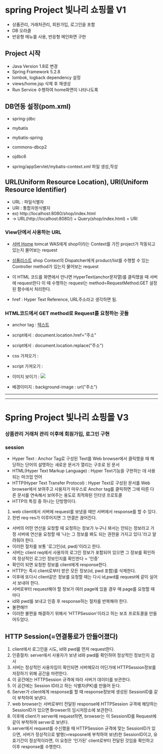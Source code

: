 # spring Project 빛나리 쇼핑몰 V1
* 상품관리, 거래처관리, 회원가입, 로그인을 포함
* DB 오라클
* 반응형 메뉴를 사용, 반응형 메인화면 구현

## Project 시작
* Java Version 1.8로 변경
* Spring Framework 5.2.8
* lombok, logback dependency 설정
* views/home.jsp 삭제 후 재생성
* Run Service 수행하여 home화면이 나타나도록

## DB연동 설정(pom.xml)
* spring-jdbc
* mybatis
* mybatis-spring
* commons-dbcp2
* ojdbc6

* spring/appServlet/mybatis-context.xml 파일 생성,작성

## URL(Uniform Resource Location), URI(Uniform Resource Identifier)
* URL : 파일식별자
* URI : 통합자원식별자 
* ex) http://localhost:8080/shop/index.html
* -> URL(http://localhost:8080/) + Query(shop/index.html) = URI
### View단에서 사용하는 URL
* <a href="http://localhost:8080/shop/"> 서버 Home</a>
tomcat WAS에게 shop이라는 Context를 가진 project가 작동되고 있는지 물어보는 request
* <a href="http://localhost:8080/shop/product/list">상품리스트</a>
shop Context의 Dispatcher에게 product/list를 수행할 수 있는 Controller method가 있는지 물어보는 request
* 이 HTML 코드를 화면에서 만나면 HyperText(anchor문자열)를 클릭했을 때 서버에 request한다
이 때 수행하는 request는 method=RequestMethod.GET 설정된 함수에서 처리한다.

* href : Hyper Text Reference, URL주소라고 생각하면 됨.

### HTML코드에서 GET method로 Request를 요청하는 곳들
* anchor tag : <a href="주소">텍스트</a>

* script에서 : document.location.href="주소"
* script에서 : document.location.replace("주소")

* css 가져오기 : <link rel="stylesheet" href="주소">
* script 가져오기 : <script src="주소"></script>
* 이미지 보이기 : <img src="주소"/>
* 배경이미지 : background-image : url("주소")

*** 
***
# Spring Project 빛나리 쇼핑몰 V3

### 상품관리 거래처 관리 이후에 회원가입, 로그인 구현

### session
* Hyper Text
 : Anchor Tag로 구성된 Text를 Web browser에서 클릭했을 때
   해당하는 단어의 설명하는 새로운 문서가 열리는 구조로 된 문서
* HTML(Hyper Text Markup Language)
 : Hyper Text기능을 구현하는 데 사용되는 마크업 언어
* HTTP(Hyper Text Transfer Protocol)
 : Hyper Text로 구성된 문서를 Web browser에서 보여주고
   사용자가 마우스로 Anchor tag를 클릭하면 그에 따른 다른 문서를
   연속해서 보여주는 용도로 최적화된 인터넷 프로토콜
* HTTP의 특징 중 하나는 단방향이다.
 1. web client에서 서버에 request를 보냈을 때만 서버에서 response를 할 수 있다.
 2. 한번 req-res가 이루어지면 그 연결은 끊어진다.

* 서버의 어떤 연산을 요청할 때 요청하는 정보가 누구나 봐서는 안되는 정보라고 가정
서버에 연산을 요청할 때 '나는 그 정보를 봐도 되는 권한을 가지고 있다.'라고 알려줘야 한다.
* 이러한 절차를 보통 '로그인(id, pwd)'이라고 한다.
* 서버는 client req에서 사용자의 로그인 정보가 포함되어 있으면 그 정보를 확인하여
정상적인 로그인 정보인지를 확인한다 = '인증'
* 확인이 되면 요청한 정보를 client에게 response한다.
* HTTP는 즉시 client로부터 받은 모든 정보(id, pwd 포함)를 삭제한다.
* 이후에 또다시 client같은 정보를 요청할 때는 다시 id,pwd를 request에 같이 실어서 보내야 한다.
* 서버로부터 request해야 할 정보가 여러 page에 있을 경우 매 page를 요청할 때마다
* id와 pwd를 보내고 인증 후 response하는 절차를 반복해야 한다.
* 불편해!!!
* 이러한 불편을 해결하기 위해서 'HTTPSession'이라고 하는 보조 프로토콜을 만들어두었다.

## HTTP Session(=연결통로가 만들어졌다)
1. client에서 로그인을 시도, id와 pwd를 먼저 request한다.
2. 인증절차: server에서 사용자가 보낸 id와 pwd를 확인하여 정상적인 정보인지 검사
3. 서버는 정상적인 사용자임이 확인되면 서버메모리 어딘가에 HTTPSession정보를 저장하기 위해
공간을 마련한다.
4. 이 공간에는 HTTPSession 규격에 따라 서버가 데이터를 보관한다.
5. 이 공간에는 Session ID라고 하는 식별자(PK)를 만들어 둔다.
6. Server가 client에게 response를 할 때 response정보에 생성된 SessionID를 같이 부착하여 보낸다.
7. web browser는 서버로부터 전달된 response에 HTTPSession 규격에 해당하는 SessionID가 있으면
Browser의 임시저장소에 보관한다.
8. 이후에 client가 server에 request하면, browser는 이 SessionID를 Request에 같이 부착하여 server로 보낸다.
9. server에서 request를 수신했을 때 HTTPSession 규격에 맞는 SessionID가 있으면,
서버가 정상적으로 발행(=resposne에 부착하여 보낸)한 SessionID이고, 유효기간이 정상적이라면,
이 요청은 '인가된' client로부터 전달된 것임을 확인하고 이후 response를 수행한다.




